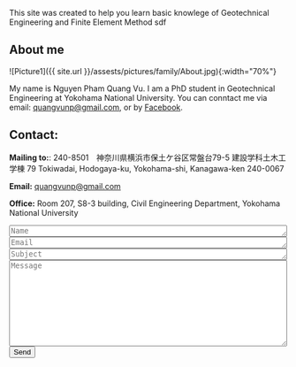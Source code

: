 This site was created to help you learn basic knowlege of Geotechnical Engineering and Finite Element Method
sdf

## About me

![Picture1]({{ site.url }}/assests/pictures/family/About.jpg){:width="70%"}

My name is Nguyen Pham Quang Vu. I am a PhD student in Geotechnical Engineering at Yokohama National University. You can conntact me via email: quangvunp@gmail.com, or by [Facebook]("https://www.facebook.com/quangvu.np"). 

## Contact:
**Mailing to:**:
240-8501 神奈川県横浜市保土ケ谷区常盤台79-5
建設学科土木工学棟
79 Tokiwadai, Hodogaya-ku, Yokohama-shi, Kanagawa-ken 240-0067

**Email:**
quangvunp@gmail.com

**Office:**
Room 207, S8-3 building, Civil Engineering Department, Yokohama National University



<form action="https://formspree.io/quangvunp@gmail.com"
     method="POST">
    <textarea placeholder = "Name" class="form-control" id="textarea" name="name" rows = "1" cols ="60"></textarea>
    <textarea placeholder = "Email" class="form-control" id="textarea" name="email" rows = "1" cols ="60"></textarea>
    <textarea placeholder = "Subject" class="form-control" id="textarea" name="subject" rows = "1" cols ="60"></textarea>
    <textarea placeholder = "Message" class="form-control" id="textarea" name="message" rows = "10" cols ="60"></textarea><br />
   <input type="submit" value="Send">
</form>
